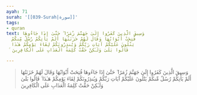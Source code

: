```yaml
---
ayah: 71
surah: '[[039-Surah|سورة]]'
tags:
- quran
text: وَسِيقَ الَّذِينَ كَفَرُوا إِلَىٰ جَهَنَّمَ زُمَرًا ۖ حَتَّىٰ إِذَا جَاءُوهَا
  فُتِحَتْ أَبْوَابُهَا وَقَالَ لَهُمْ خَزَنَتُهَا أَلَمْ يَأْتِكُمْ رُسُلٌ مِّنكُمْ
  يَتْلُونَ عَلَيْكُمْ آيَاتِ رَبِّكُمْ وَيُنذِرُونَكُمْ لِقَاءَ يَوْمِكُمْ هَـٰذَا
  ۚ قَالُوا بَلَىٰ وَلَـٰكِنْ حَقَّتْ كَلِمَةُ الْعَذَابِ عَلَى الْكَافِرِينَ

---
```

> وَسِيقَ الَّذِينَ كَفَرُوا إِلَىٰ جَهَنَّمَ زُمَرًا ۖ حَتَّىٰ إِذَا جَاءُوهَا فُتِحَتْ أَبْوَابُهَا وَقَالَ لَهُمْ خَزَنَتُهَا أَلَمْ يَأْتِكُمْ رُسُلٌ مِّنكُمْ يَتْلُونَ عَلَيْكُمْ آيَاتِ رَبِّكُمْ وَيُنذِرُونَكُمْ لِقَاءَ يَوْمِكُمْ هَـٰذَا ۚ قَالُوا بَلَىٰ وَلَـٰكِنْ حَقَّتْ كَلِمَةُ الْعَذَابِ عَلَى الْكَافِرِينَ
